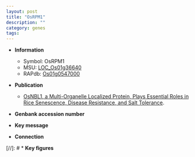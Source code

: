 ```yaml
---
layout: post
title: "OsRPM1"
description: ""
category: genes
tags: 
---
```


* **Information**  
    + Symbol: OsRPM1  
    + MSU: [LOC_Os01g36640](http://rice.plantbiology.msu.edu/cgi-bin/ORF_infopage.cgi?orf=LOC_Os01g36640)  
    + RAPdb: [Os01g0547000](http://rapdb.dna.affrc.go.jp/viewer/gbrowse_details/irgsp1?name=Os01g0547000)  

* **Publication**  
    + [OsNBL1, a Multi-Organelle Localized Protein, Plays Essential Roles in Rice Senescence, Disease Resistance, and Salt Tolerance](N+Y).

* **Genbank accession number**  

* **Key message**  

* **Connection**  

[//]: # * **Key figures**  


